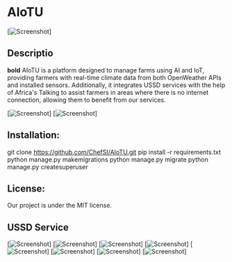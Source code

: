 # AIoTU
[![Screenshot](./rimagro.PNG)]
## Descriptio
**bold** AIoTU is a platform designed to manage farms using AI and IoT, providing farmers with real-time climate data from both OpenWeather APIs and installed sensors. Additionally, it integrates USSD services with the help of Africa's Talking to assist farmers in areas where there is no internet connection, allowing them to benefit from our services.

[![Screenshot](./images/admin.PNG)]
[![Screenshot](./images/login.PNG)]


## Installation:
git clone https://github.com/ChefSI/AIoTU.git
pip install -r requirements.txt
python manage.py makemigrations
python manage.py migrate
python manage.py createsuperuser

## License:
Our project is under the MIT license.

## USSD Service

[![Screenshot](./images/USSD1.PNG)]
[![Screenshot](./images/USSD2.PNG)]
[![Screenshot](./images/USSD3.PNG)]
[![Screenshot](./images/USSD4.PNG)]
[![Screenshot](./images/USSD9.PNG)]
[![Screenshot](./images/USSD6.PNG)]
[![Screenshot](./images/USSD7.PNG)]
[![Screenshot](./images/USSD8.PNG)]

